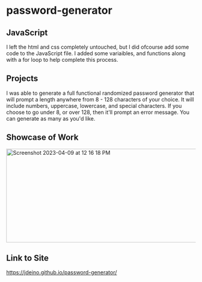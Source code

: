 # password-generator

## JavaScript
I left the html and css completely untouched, but I did ofcourse add some code to the JavaScript file. I added some variaibles, and functions along with a for loop to help complete this process. 

## Projects
I was able to generate a full functional randomized password generator that will prompt a length anywhere from 8 - 128 characters of your choice. It will include numbers, uppercase, lowercase, and special characters. If you choose to go under 8, or over 128, then it'll prompt an error message. You can generate as many as you'd like. 

## Showcase of Work
<img width="913" alt="Screenshot 2023-04-09 at 12 16 18 PM" width="250" height="250" src="https://user-images.githubusercontent.com/109103013/230792180-ab826e14-f23d-4770-a250-84523543f81f.png">

## Link to Site
https://jdeino.github.io/password-generator/
